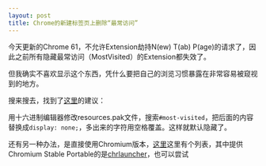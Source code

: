 ```yaml
---
layout: post
title: Chrome的新建标签页上删除“最常访问”
---
```


今天更新的Chrome 61，不允许Extension劫持N(ew) T(ab) P(age)的请求了，因此之前所有隐藏最常访问（MostVisited）的Extension都失效了。

但我确实不喜欢显示这个东西，凭什么要把自己的浏览习惯暴露在非常容易被窥视到的地方。

搜来搜去，找到了[这里](https://www.sitepoint.com/community/t/editing-google-chromes-style-file/206881/4)的建议：

用十六进制编辑器修改resources.pak文件，搜索`#most-visited`，把后面的内容替换成`display: none;`，多出来的字符用空格覆盖。这样就默认隐藏了。

还有另一种办法，是直接使用Chromium版本，[这里](https://chromium.woolyss.com/)这里有个列表，其中提供Chromium Stable Portable的是[chrlauncher](https://www.henrypp.org/product/chrlauncher)，也可以尝试
